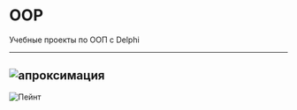 
# OOP
Учебные проекты по ООП с Delphi




------------------------------------------------------


![апроксимация](https://user-images.githubusercontent.com/89045875/131825399-6d68c437-73e4-4f74-89e9-752d4344edab.png)
------------------------------------------------------
![Пейнт](https://user-images.githubusercontent.com/89045875/131825540-ab919614-5236-42c8-ae68-eddab25e9216.png)
